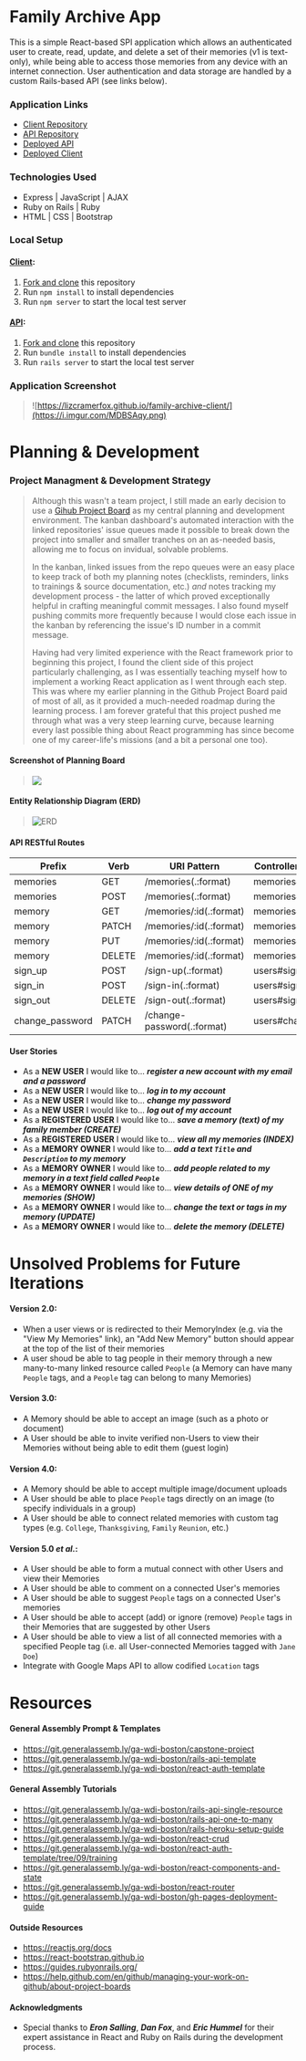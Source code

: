 # Family Archive App
This is a simple React-based SPI application which allows an authenticated user to create, read, update, and delete a set of their memories (v1 is text-only), while being able to access those memories from any device with an internet connection. User authentication and data storage are handled by a custom Rails-based API (see links below).

### Application Links
- [Client Repository](https://github.com/lizcramerfox/family-archive-client)
- [API Repository](https://github.com/lizcramerfox/Family-Archive-API)
- [Deployed API](https://nameless-earth-46490.herokuapp.com/)
- [Deployed Client](https://lizcramerfox.github.io/family-archive-client/)

### Technologies Used
- Express | JavaScript | AJAX
- Ruby on Rails | Ruby
- HTML | CSS | Bootstrap

### Local Setup
#### [Client](https://github.com/lizcramerfox/family-archive-client):
  1. [Fork and clone](https://git.generalassemb.ly/ga-wdi-boston/meta/wiki/ForkAndClone) this repository
  1. Run `npm install` to install dependencies
  1. Run `npm server` to start the local test server
  
#### [API](https://github.com/lizcramerfox/Family-Archive-API):
  1. [Fork and clone](https://git.generalassemb.ly/ga-wdi-boston/meta/wiki/ForkAndClone) this repository
  1. Run `bundle install` to install dependencies
  1. Run `rails server` to start the local test server

### Application Screenshot
>![https://lizcramerfox.github.io/family-archive-client/](https://i.imgur.com/MDBSAqy.png)

# Planning & Development
### Project Managment & Development Strategy
> Although this wasn't a team project, I still made an early decision to use a [Gihub Project Board](https://help.github.com/en/github/managing-your-work-on-github/about-project-boards) as my central planning and development environment. The kanban dashboard's automated interaction with the linked repositories' issue queues made it possible to break down the project into smaller and smaller tranches on an as-needed basis, allowing me to focus on invidual, solvable problems.
>
> In the kanban, linked issues from the repo queues were an easy place to keep track of both my planning notes (checklists, reminders, links to trainings & source documentation, etc.) *and* notes tracking my development process - the latter of which proved exceptionally helpful in crafting meaningful commit messages. I also found myself pushing commits more frequently because I would close each issue in the kanban by referencing the issue's ID number in a commit message.
>
> Having had very limited experience with the React framework prior to beginning this project, I found the client side of this project particularly challenging, as I was essentially teaching myself how to implement a working React application as I went through each step. This was where my earlier planning in the Github Project Board paid of most of all, as it provided a much-needed roadmap during the learning process. I am forever grateful that this project pushed me through what was a very steep learning curve, because learning every last possible thing about React programming has since become one of my career-life's missions (and a bit a personal one too).

#### Screenshot of Planning Board
>![](https://i.imgur.com/HyuwA5u.png)

#### Entity Relationship Diagram (ERD)
>![ERD](https://i.imgur.com/iXq1296.jpg)

#### API RESTful Routes
| Prefix | Verb | URI Pattern | Controller#Action |
| --- | --- | --- | --- |
| memories | GET | /memories(.:format) | memories#index |
| memories | POST | /memories(.:format) | memories#create |
| memory | GET | /memories/:id(.:format) | memories#show |
| memory | PATCH | /memories/:id(.:format) | memories#update |
| memory | PUT | /memories/:id(.:format) | memories#update |
| memory | DELETE | /memories/:id(.:format) | memories#destroy |
| sign_up | POST | /sign-up(.:format) | users#signup |
| sign_in | POST | /sign-in(.:format) | users#signin |
| sign_out | DELETE | /sign-out(.:format) | users#signout |
| change_password | PATCH | /change-password(.:format) | users#changepw |


#### User Stories
- As a **NEW USER** I would like to... _**register a new account with my email and a password**_
- As a **NEW USER** I would like to... _**log in to my account**_
- As a **NEW USER** I would like to... _**change my password**_
- As a **NEW USER** I would like to... _**log out of my account**_
- As a **REGISTERED USER** I would like to... _**save a memory (text) of my family member (CREATE)**_
- As a **REGISTERED USER** I would like to... _**view all my memories (INDEX)**_
- As a **MEMORY OWNER** I would like to... _**add a text `Title` and `Description` to my memory**_
- As a **MEMORY OWNER** I would like to... _**add people related to my memory in a text field called `People`**_
- As a **MEMORY OWNER** I would like to... _**view details of ONE of my memories (SHOW)**_
- As a **MEMORY OWNER** I would like to... _**change the text or tags in my memory (UPDATE)**_
- As a **MEMORY OWNER** I would like to... _**delete the memory (DELETE)**_


# Unsolved Problems for Future Iterations
#### Version 2.0:
- When a user views or is redirected to their MemoryIndex (e.g. via the "View My Memories" link), an "Add New Memory" button should appear at the top of the list of their memories
- A user shoud be able to tag people in their memory through a new many-to-many linked resource called `People` (a Memory can have many `People` tags, and a `People` tag can belong to many Memories)

#### Version 3.0:
- A Memory should be able to accept an image (such as a photo or document)
- A User should be able to invite verified non-Users to view their Memories without being able to edit them (guest login)

#### Version 4.0:
- A Memory should be able to accept multiple image/document uploads
- A User should be able to place `People` tags directly on an image (to specify individuals in a group)
- A User should be able to connect related memories with custom tag types (e.g. `College`, `Thanksgiving`, `Family` `Reunion`, etc.)

#### Version 5.0 *et al.*:
- A User should be able to form a mutual connect with other Users and view their Memories
- A User should be able to comment on a connected User's memories
- A User should be able to suggest `People` tags on a connected User's memories
- A User should be able to accept (add) or ignore (remove) `People` tags in their Memories that are suggested by other Users
- A User should be able to view a list of all connected memories with a specified People tag (i.e. all User-connected Memories tagged with `Jane Doe`)
- Integrate with Google Maps API to allow codified `Location` tags


# Resources
#### General Assembly Prompt & Templates
- https://git.generalassemb.ly/ga-wdi-boston/capstone-project
- https://git.generalassemb.ly/ga-wdi-boston/rails-api-template
- https://git.generalassemb.ly/ga-wdi-boston/react-auth-template

#### General Assembly Tutorials
- https://git.generalassemb.ly/ga-wdi-boston/rails-api-single-resource
- https://git.generalassemb.ly/ga-wdi-boston/rails-api-one-to-many
- https://git.generalassemb.ly/ga-wdi-boston/rails-heroku-setup-guide
- https://git.generalassemb.ly/ga-wdi-boston/react-crud
- https://git.generalassemb.ly/ga-wdi-boston/react-auth-template/tree/09/training
- https://git.generalassemb.ly/ga-wdi-boston/react-components-and-state
- https://git.generalassemb.ly/ga-wdi-boston/react-router
- https://git.generalassemb.ly/ga-wdi-boston/gh-pages-deployment-guide

#### Outside Resources
- https://reactjs.org/docs
- https://react-bootstrap.github.io
- https://guides.rubyonrails.org/
- https://help.github.com/en/github/managing-your-work-on-github/about-project-boards

#### Acknowledgments
- Special thanks to _**Eron Salling**_, _**Dan Fox**_, and _**Eric Hummel**_ for their expert assistance in React and Ruby on Rails during the development process.
